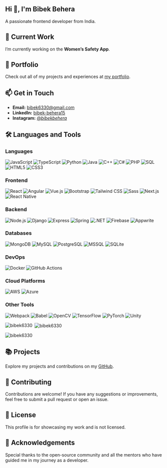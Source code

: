 ## Hi 👋, I'm Bibek Behera

A passionate frontend developer from India.

## 🔭 Current Work
I’m currently working on the **Women’s Safety App**.

## 💼 Portfolio
Check out all of my projects and experiences at [my portfolio](https://bibek6330.github.io/my_portfolio/).

## 📫 Get in Touch
- **Email:** [bibek6330@gmail.com](mailto:bibek6330@gmail.com)
- **LinkedIn:** [bibek-behera15](https://linkedin.com/in/bibek-behera15/)
- **Instagram:** [@_bibekbehera_](https://www.instagram.com/_bibekbehera_/?utm_source=ig_web_button_share_sheet)

## 🛠️ Languages and Tools

### Languages
<p>
  <img src="https://img.shields.io/badge/-JavaScript-F7DF1C?logo=javascript&logoColor=000000" alt="JavaScript" />
  <img src="https://img.shields.io/badge/-TypeScript-3178C6?logo=typescript&logoColor=FFFFFF" alt="TypeScript" />
  <img src="https://img.shields.io/badge/-Python-3776AB?logo=python&logoColor=FFFFFF" alt="Python" />
  <img src="https://img.shields.io/badge/-Java-E34F26?logo=java&logoColor=FFFFFF" alt="Java" />
  <img src="https://img.shields.io/badge/-C%2B%2B-00599C?logo=cplusplus&logoColor=FFFFFF" alt="C++" />
  <img src="https://img.shields.io/badge/-C%23-239120?logo=csharp&logoColor=FFFFFF" alt="C#" />
  <img src="https://img.shields.io/badge/-PHP-777BB4?logo=php&logoColor=FFFFFF" alt="PHP" />
  <img src="https://img.shields.io/badge/-SQL-000000?logo=sqlite&logoColor=FFFFFF" alt="SQL" />
  <img src="https://img.shields.io/badge/-HTML5-E34F26?logo=html5&logoColor=FFFFFF" alt="HTML5" />
  <img src="https://img.shields.io/badge/-CSS3-1572B6?logo=css3&logoColor=FFFFFF" alt="CSS3" />
</p>

### Frontend
<p>
  <img src="https://img.shields.io/badge/-React-61DAFB?logo=react&logoColor=000000" alt="React" />
  <img src="https://img.shields.io/badge/-Angular-E23237?logo=angular&logoColor=FFFFFF" alt="Angular" />
  <img src="https://img.shields.io/badge/-Vue.js-4FC08D?logo=vue.js&logoColor=FFFFFF" alt="Vue.js" />
  <img src="https://img.shields.io/badge/-Bootstrap-563D7C?logo=bootstrap&logoColor=FFFFFF" alt="Bootstrap" />
  <img src="https://img.shields.io/badge/-Tailwind%20CSS-06B6D4?logo=tailwindcss&logoColor=FFFFFF" alt="Tailwind CSS" />
  <img src="https://img.shields.io/badge/-Sass-CC6699?logo=sass&logoColor=FFFFFF" alt="Sass" />
  <img src="https://img.shields.io/badge/-Next.js-000000?logo=next.js&logoColor=FFFFFF" alt="Next.js" />
  <img src="https://img.shields.io/badge/-React%20Native-20232A?logo=react&logoColor=61DAFB" alt="React Native" />
</p>

### Backend
<p>
  <img src="https://img.shields.io/badge/-Node.js-339933?logo=node.js&logoColor=FFFFFF" alt="Node.js" />
  <img src="https://img.shields.io/badge/-Django-092D44?logo=django&logoColor=FFFFFF" alt="Django" />
  <img src="https://img.shields.io/badge/-Express-000000?logo=express&logoColor=FFFFFF" alt="Express" />
  <img src="https://img.shields.io/badge/-Spring-6DB33F?logo=spring&logoColor=FFFFFF" alt="Spring" />
  <img src="https://img.shields.io/badge/-NET-512BD4?logo=.net&logoColor=FFFFFF" alt=".NET" />
  <img src="https://img.shields.io/badge/-Firebase-F7C93D?logo=firebase&logoColor=000000" alt="Firebase" />
  <img src="https://img.shields.io/badge/-Appwrite-000000?logo=appwrite&logoColor=FFFFFF" alt="Appwrite" />
</p>

### Databases
<p>
  <img src="https://img.shields.io/badge/-MongoDB-47A248?logo=mongodb&logoColor=FFFFFF" alt="MongoDB" />
  <img src="https://img.shields.io/badge/-MySQL-4479A1?logo=mysql&logoColor=FFFFFF" alt="MySQL" />
  <img src="https://img.shields.io/badge/-PostgreSQL-4169E1?logo=postgresql&logoColor=FFFFFF" alt="PostgreSQL" />
  <img src="https://img.shields.io/badge/-MSSQL-CC2927?logo=microsoftsqlserver&logoColor=FFFFFF" alt="MSSQL" />
  <img src="https://img.shields.io/badge/-SQLite-003B57?logo=sqlite&logoColor=FFFFFF" alt="SQLite" />
</p>

### DevOps
<p>
  <img src="https://img.shields.io/badge/-Docker-2496ED?logo=docker&logoColor=FFFFFF" alt="Docker" />
  <img src="https://img.shields.io/badge/-GitHub%20Actions-2088FF?logo=githubactions&logoColor=FFFFFF" alt="GitHub Actions" />
</p>

### Cloud Platforms
<p>
  <img src="https://img.shields.io/badge/-AWS-232F3E?logo=amazonaws&logoColor=FFFFFF" alt="AWS" />
  <img src="https://img.shields.io/badge/-Azure-0078D4?logo=microsoftazure&logoColor=FFFFFF" alt="Azure" />
</p>

### Other Tools
<p>
  <img src="https://img.shields.io/badge/-Webpack-8DD6F9?logo=webpack&logoColor=000000" alt="Webpack" />
  <img src="https://img.shields.io/badge/-Babel-F9DC3E?logo=babel&logoColor=000000" alt="Babel" />
  <img src="https://img.shields.io/badge/-OpenCV-5C3EE8?logo=opencv&logoColor=FFFFFF" alt="OpenCV" />
  <img src="https://img.shields.io/badge/-TensorFlow-FF6F00?logo=tensorflow&logoColor=FFFFFF" alt="TensorFlow" />
  <img src="https://img.shields.io/badge/-PyTorch-EE4C2C?logo=pytorch&logoColor=FFFFFF" alt="PyTorch" />
  <img src="https://img.shields.io/badge/-Unity-000000?logo=unity&logoColor=FFFFFF" alt="Unity" />
</p>


<p><img align="left" src="https://github-readme-stats.vercel.app/api/top-langs?username=bibek6330&show_icons=true&locale=en&layout=compact" alt="bibek6330" /></p>

<p>&nbsp;<img align="center" src="https://github-readme-stats.vercel.app/api?username=bibek6330&show_icons=true&locale=en" alt="bibek6330" /></p>

<p><img align="center" src="https://github-readme-streak-stats.herokuapp.com/?user=bibek6330&" alt="bibek6330" /></p>


## 📚 Projects
Explore my projects and contributions on my [GitHub](https://github.com/bibek6330).

## 👥 Contributing
Contributions are welcome! If you have any suggestions or improvements, feel free to submit a pull request or open an issue.

## 📄 License
This profile is for showcasing my work and is not licensed. 

## 🙏 Acknowledgements
Special thanks to the open-source community and all the mentors who have guided me in my journey as a developer.
